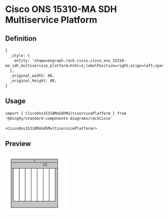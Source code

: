 # Cisco ONS 15310-MA SDH Multiservice Platform

## Definition

```
{
  _style: { 
    entity: 'shape=mxgraph.rack.cisco.cisco_ons_15310-ma_sdh_multiservice_platform;html=1;labelPosition=right;align=left;spacingLeft=15;dashed=0;shadow=0;fillColor=#ffffff;',
  },
  _original_width: 86,
  _original_height: 89,
}
```

## Usage

```
import { CiscoOns15310MaSdhMultiservicePlatform } from '@dinghy/standard-components-diagrams/rackCisco'

<CiscoOns15310MaSdhMultiservicePlatform/>
```

## Preview

<img src="./cisco-ons-15310-ma-sdh-multiservice-platform.png" width="200"/>
